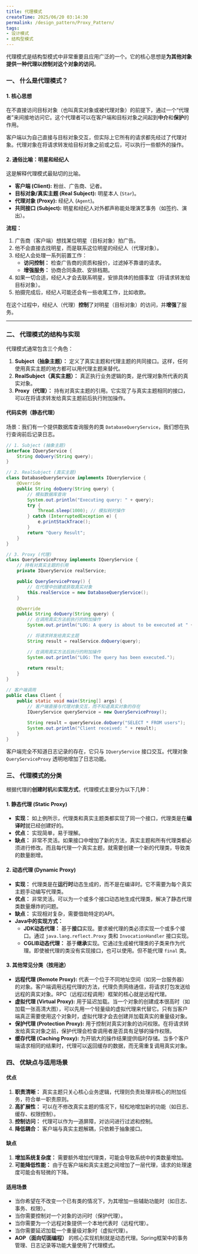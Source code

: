 ```yaml
---
title: 代理模式
createTime: 2025/06/20 03:14:30
permalink: /design_pattern/Proxy_Pattern/
tags:
- 设计模式
- 结构型模式
---
```


代理模式是结构型模式中非常重要且应用广泛的一个。它的核心思想是**为其他对象提供一种代理以控制对这个对象的访问**。



### 一、 什么是代理模式？

#### 1. 核心思想
在不直接访问目标对象（也叫真实对象或被代理对象）的前提下，通过一个“代理者”来间接地访问它。这个代理者可以在客户端和目标对象之间起到**中介**和**保护**的作用。

客户端以为自己直接与目标对象交互，但实际上它所有的请求都先经过了代理对象。代理对象在将请求转发给目标对象之前或之后，可以执行一些额外的操作。

#### 2. 通俗比喻：明星和经纪人
这是解释代理模式最贴切的比喻。
*   **客户端 (Client):** 粉丝、广告商、记者。
*   **目标对象/真实主题 (Real Subject):** 明星本人 (`Star`)。
*   **代理对象 (Proxy):** 经纪人 (`Agent`)。
*   **共同接口 (Subject):** 明星和经纪人对外都声称能处理演艺事务（如签约、演出）。

**流程：**
1.  广告商（客户端）想找某位明星（目标对象）拍广告。
2.  他不会直接去找明星，而是联系这位明星的经纪人（代理对象）。
3.  经纪人会处理一系列前置工作：
    *   **访问控制：** 检查广告商的资质和报价，过滤掉不靠谱的请求。
    *   **增强服务：** 协商合同条款、安排档期。
4.  如果一切合适，经纪人才会去联系明星，安排具体的拍摄事宜（将请求转发给目标对象）。
5.  拍摄完成后，经纪人可能还会有一些收尾工作，比如收款。

在这个过程中，经纪人（代理）**控制**了对明星（目标对象）的访问，并**增强**了服务。

---

### 二、 代理模式的结构与实现

代理模式通常包含三个角色：

1.  **Subject（抽象主题）：** 定义了真实主题和代理主题的共同接口。这样，任何使用真实主题的地方都可以用代理主题来替代。
2.  **RealSubject（真实主题）：** 真正执行业务逻辑的类，是代理对象所代表的真实对象。
3.  **Proxy（代理）：** 持有对真实主题的引用。它实现了与真实主题相同的接口，可以在将请求转发给真实主题前后执行附加操作。

#### 代码实例（静态代理）
场景：我们有一个提供数据库查询服务的类 `DatabaseQueryService`，我们想在执行查询前后记录日志。

```java
// 1. Subject (抽象主题)
interface IQueryService {
    String doQuery(String query);
}

// 2. RealSubject (真实主题)
class DatabaseQueryService implements IQueryService {
    @Override
    public String doQuery(String query) {
        // 模拟数据库查询
        System.out.println("Executing query: " + query);
        try {
            Thread.sleep(1000); // 模拟耗时操作
        } catch (InterruptedException e) {
            e.printStackTrace();
        }
        return "Query Result";
    }
}

// 3. Proxy (代理)
class QueryServiceProxy implements IQueryService {
    // 持有对真实主题的引用
    private IQueryService realService;

    public QueryServiceProxy() {
        // 在代理中创建或获取真实对象
        this.realService = new DatabaseQueryService();
    }

    @Override
    public String doQuery(String query) {
        // 在调用真实方法前执行的附加操作
        System.out.println("LOG: A query is about to be executed at " + System.currentTimeMillis());

        // 将请求转发给真实主题
        String result = realService.doQuery(query);

        // 在调用真实方法后执行的附加操作
        System.out.println("LOG: The query has been executed.");
        
        return result;
    }
}

// 客户端调用
public class Client {
    public static void main(String[] args) {
        // 客户端直接与代理对象交互，而不知道真实对象的存在
        IQueryService queryService = new QueryServiceProxy();
        
        String result = queryService.doQuery("SELECT * FROM users");
        System.out.println("Client received: " + result);
    }
}
```
客户端完全不知道日志记录的存在，它只与 `IQueryService` 接口交互。代理对象 `QueryServiceProxy` 透明地增加了日志功能。


### 三、 代理模式的分类

根据代理的**创建时机**和**实现方式**，代理模式主要分为以下几种：

#### 1. 静态代理 (Static Proxy)
*   **实现：** 如上例所示，代理类和真实主题类都实现了同一个接口，代理类是在**编译时**就已经创建好的。
*   **优点：** 实现简单，易于理解。
*   **缺点：** 非常不灵活。如果接口中增加了新的方法，真实主题和所有代理类都必须进行修改。而且每代理一个真实主题，就需要创建一个新的代理类，导致类的数量剧增。

#### 2. 动态代理 (Dynamic Proxy)
*   **实现：** 代理类是在**运行时**动态生成的，而不是在编译时。它不需要为每个真实主题手动编写代理类。
*   **优点：** 非常灵活。可以为一个或多个接口动态地生成代理类，解决了静态代理类数量爆炸的问题。
*   **缺点：** 实现相对复杂，需要借助特定的API。
*   **Java中的实现方式：**
    *   **JDK动态代理：** 基于**接口**实现。要求被代理的类必须实现一个或多个接口。通过 `java.lang.reflect.Proxy` 类和 `InvocationHandler` 接口实现。
    *   **CGLIB动态代理：** 基于**继承**实现。它通过生成被代理类的子类来作为代理。即使被代理的类没有实现接口，也可以使用。但不能代理 `final` 类。

#### 3. 其他常见分类（按用途）

*   **远程代理 (Remote Proxy):** 代表一个位于不同地址空间（如另一台服务器）的对象。客户端调用远程代理的方法，代理负责网络通信，将请求打包发送给远程的真实对象。RPC（远程过程调用）框架的核心就是远程代理。
*   **虚拟代理 (Virtual Proxy):** 用于延迟加载。当一个对象的创建成本很高时（如加载一张高清大图），可以先用一个轻量级的虚拟代理来代替它。只有当客户端真正需要使用这个对象时，虚拟代理才会去创建并加载真实的重量级对象。
*   **保护代理 (Protection Proxy):** 用于控制对真实对象的访问权限。在将请求转发给真实对象之前，保护代理会检查调用者是否具有足够的操作权限。
*   **缓存代理 (Caching Proxy):** 为开销大的操作结果提供临时存储。当多个客户端请求相同的结果时，代理可以返回缓存的数据，而无需重复调用真实对象。


### 四、 优缺点与适用场景

#### 优点
1.  **职责清晰：** 真实主题只关心核心业务逻辑，代理则负责处理非核心的附加任务，符合单一职责原则。
2.  **高扩展性：** 可以在不修改真实主题的情况下，轻松地增加新的功能（如日志、缓存、权限控制）。
3.  **控制访问：** 代理可以作为一道屏障，对访问进行过滤和控制。
4.  **降低耦合：** 客户端与真实主题解耦，只依赖于抽象接口。

#### 缺点
1.  **增加系统复杂度：** 需要额外增加代理类，可能会导致系统中的类数量增加。
2.  **可能降低性能：** 由于在客户端和真实主题之间增加了一层代理，请求的处理速度可能会有轻微的下降。

#### 适用场景
*   当你希望在不改变一个已有类的情况下，为其增加一些辅助功能时（如日志、事务、权限）。
*   当你需要控制对一个对象的访问时（保护代理）。
*   当你需要为一个远程对象提供一个本地代表时（远程代理）。
*   当你需要延迟加载一个重量级对象时（虚拟代理）。
*   **AOP（面向切面编程）** 的核心实现机制就是动态代理。Spring框架中的事务管理、日志记录等功能大量使用了代理模式。
